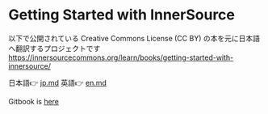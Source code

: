 # Getting Started with InnerSource

以下で公開されている Creative Commons License (CC BY) の本を元に日本語へ翻訳するプロジェクトです
https://innersourcecommons.org/learn/books/getting-started-with-innersource/

日本語:point_right: [jp.md](jp.md)
英語:point_right: [en.md](en.md)

Gitbook is [here](https://george-15.gitbook.io/innersource-wohajimeyou/jp)